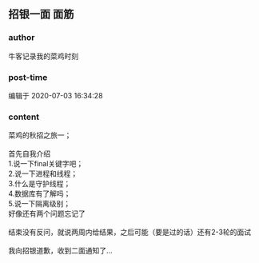 ## 招银一面 面筋
### author 
牛客记录我的菜鸡时刻
### post-time 

编辑于  2020-07-03 16:34:28
### content 
<div class="post-topic-des nc-post-content">
 菜鸡的秋招之旅一；
 <br/>
 <br/>
 首先自我介绍
 <br/>
 1.说一下final关键字吧；
 <br/>
 2.说一下进程和线程；
 <br/>
 3.什么是守护线程；
 <br/>
 4.数据库有了解吗；
 <br/>
 5.说一下隔离级别；
 <br/>
 好像还有两个问题忘记了
 <br/>
 <br/>
 结束没有反问，就说两周内给结果，之后可能（要是过的话）还有2-3轮的面试
 <br/>
 <br/>
 我向招银道歉，收到二面通知了…
</div>
